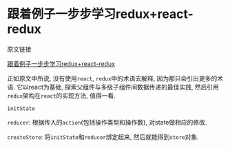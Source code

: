 # 跟着例子一步步学习redux+react-redux

原文链接

[跟着例子一步步学习redux+react-redux](https://segmentfault.com/a/1190000012976767)

正如原文中所说, 没有使用`react`, `redux`中的术语去解释, 因为那只会引出更多的术语. 它以react为基础, 探索父组件与多级子组件间数据传递的最佳实践, 然后引用`redux`架构在`react`的实现方法, 值得一看.

`initState`

`reducer`: 根据传入的`action`(包括操作类型和操作数), 对state做相应的修改.

`createStore`: 将`initState`和`reducer`绑定起来, 然后就能得到`store`对象.
